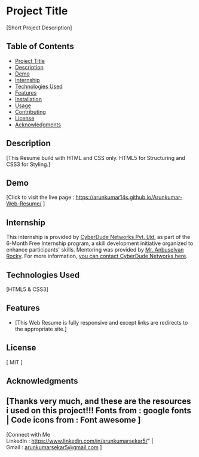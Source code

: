 # Project Title 
[Short Project Description]
## Table of Contents
- [Project Title](#Arunkumar-Web-Resume)
- [Description](#description)
- [Demo](#demo)
- [Internship](#internship)
- [Technologies Used](#technologies-used)
- [Features](#features)
- [Installation](#installation)
- [Usage](#usage)
- [Contributing](#contributing)
- [License](#license)
- [Acknowledgments](#acknowledgments)
## Description
[This Resume build with HTML and CSS only. HTML5 for Structuring and CSS3 for Styling.]
## Demo
[Click to visit the live page : https://arunkumar14s.github.io/Arunkumar-Web-Resume/ ]
## Internship
This internship is provided by [CyberDude Networks Pvt. Ltd.](https://youtube.com/cyberdudenetworks) as part of the 6-Month Free Internship program, a skill development initiative organized to enhance participants' skills. Mentoring was provided by [Mr. Anbuselvan Rocky](https://instagram.com/anbuselvanrocky). For more information, [you can contact CyberDude Networks here](https://cyberdudenetworks.com).
## Technologies Used 
[HTML5 & CSS3]
## Features
- [This Web Resume is fully responsive and except links are redirects to the appropriate site.]
## License
[ MIT ]
## Acknowledgments
[Thanks very much, and these are the resources i used on this project!!!
Fonts from : google fonts |
Code icons from : Font awesome
]
---
[Connect with Me <br> Linkedin : https://www.linkedin.com/in/arunkumarsekar5/" | <br>
Gmail : arunkumarsekar5@gmail.com 
]
